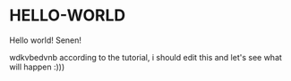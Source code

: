 HELLO-WORLD
===========

Hello world! Senen!

wdkvbedvnb
according to the tutorial, i should edit this and let's see what will happen :)))
